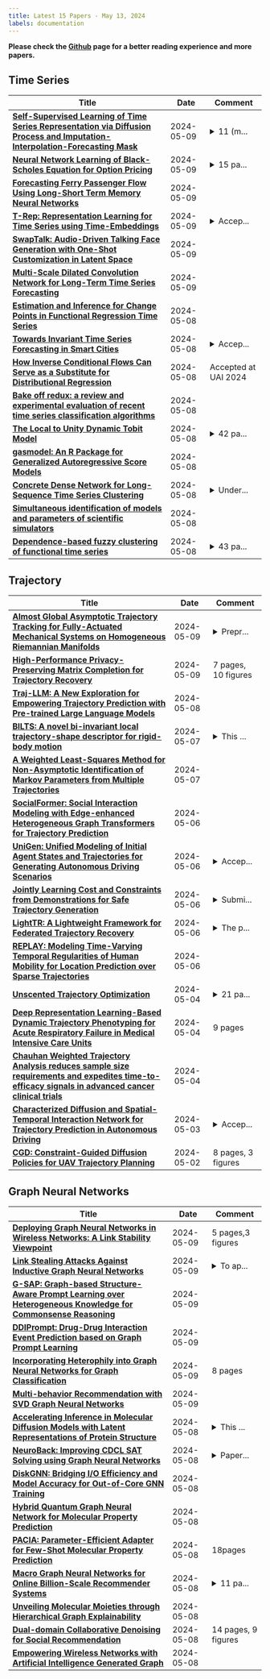 ```yaml
---
title: Latest 15 Papers - May 13, 2024
labels: documentation
---
```

**Please check the [Github](https://github.com/zezhishao/MTS_Daily_ArXiv) page for a better reading experience and more papers.**

## Time Series
| **Title** | **Date** | **Comment** |
| --- | --- | --- |
| **[Self-Supervised Learning of Time Series Representation via Diffusion Process and Imputation-Interpolation-Forecasting Mask](http://arxiv.org/abs/2405.05959v1)** | 2024-05-09 | <details><summary>11 (m...</summary><p>11 (main paper) + 10 (appendix) pages. Source code available at https://github.com/EQTPartners/TSDE</p></details> |
| **[Neural Network Learning of Black-Scholes Equation for Option Pricing](http://arxiv.org/abs/2405.05780v1)** | 2024-05-09 | <details><summary>15 pa...</summary><p>15 pages and 8 figures</p></details> |
| **[Forecasting Ferry Passenger Flow Using Long-Short Term Memory Neural Networks](http://arxiv.org/abs/2405.02098v3)** | 2024-05-09 |  |
| **[T-Rep: Representation Learning for Time Series using Time-Embeddings](http://arxiv.org/abs/2310.04486v3)** | 2024-05-09 | <details><summary>Accep...</summary><p>Accepted at ICLR 2024</p></details> |
| **[SwapTalk: Audio-Driven Talking Face Generation with One-Shot Customization in Latent Space](http://arxiv.org/abs/2405.05636v1)** | 2024-05-09 |  |
| **[Multi-Scale Dilated Convolution Network for Long-Term Time Series Forecasting](http://arxiv.org/abs/2405.05499v1)** | 2024-05-09 |  |
| **[Estimation and Inference for Change Points in Functional Regression Time Series](http://arxiv.org/abs/2405.05459v1)** | 2024-05-08 |  |
| **[Towards Invariant Time Series Forecasting in Smart Cities](http://arxiv.org/abs/2405.05430v1)** | 2024-05-08 | <details><summary>Accep...</summary><p>Accepted by ACM WWW Companion 2024</p></details> |
| **[How Inverse Conditional Flows Can Serve as a Substitute for Distributional Regression](http://arxiv.org/abs/2405.05429v1)** | 2024-05-08 | Accepted at UAI 2024 |
| **[Bake off redux: a review and experimental evaluation of recent time series classification algorithms](http://arxiv.org/abs/2304.13029v3)** | 2024-05-08 |  |
| **[The Local to Unity Dynamic Tobit Model](http://arxiv.org/abs/2210.02599v3)** | 2024-05-08 | <details><summary>42 pa...</summary><p>42 pages, 7 figures; author accepted manuscript</p></details> |
| **[gasmodel: An R Package for Generalized Autoregressive Score Models](http://arxiv.org/abs/2405.05073v1)** | 2024-05-08 |  |
| **[Concrete Dense Network for Long-Sequence Time Series Clustering](http://arxiv.org/abs/2405.05015v1)** | 2024-05-08 | <details><summary>Under...</summary><p>Under review in IEEE Transactions on Pattern Analysis and Machine Intelligence</p></details> |
| **[Simultaneous identification of models and parameters of scientific simulators](http://arxiv.org/abs/2305.15174v2)** | 2024-05-08 |  |
| **[Dependence-based fuzzy clustering of functional time series](http://arxiv.org/abs/2405.04904v1)** | 2024-05-08 | <details><summary>43 pa...</summary><p>43 pages, 5 figures, 10 tables. arXiv admin note: substantial text overlap with arXiv:2402.08687</p></details> |

## Trajectory
| **Title** | **Date** | **Comment** |
| --- | --- | --- |
| **[Almost Global Asymptotic Trajectory Tracking for Fully-Actuated Mechanical Systems on Homogeneous Riemannian Manifolds](http://arxiv.org/abs/2403.04900v2)** | 2024-05-09 | <details><summary>Prepr...</summary><p>Preprint. To appear in IEEE Control Systems Letters</p></details> |
| **[High-Performance Privacy-Preserving Matrix Completion for Trajectory Recovery](http://arxiv.org/abs/2405.05789v1)** | 2024-05-09 | 7 pages, 10 figures |
| **[Traj-LLM: A New Exploration for Empowering Trajectory Prediction with Pre-trained Large Language Models](http://arxiv.org/abs/2405.04909v1)** | 2024-05-08 |  |
| **[BILTS: A novel bi-invariant local trajectory-shape descriptor for rigid-body motion](http://arxiv.org/abs/2405.04392v1)** | 2024-05-07 | <details><summary>This ...</summary><p>This work has been submitted as a regular research paper for consideration in the IEEE Transactions on Robotics. Copyright may be transferred without notice, after which this version may no longer be accessible</p></details> |
| **[A Weighted Least-Squares Method for Non-Asymptotic Identification of Markov Parameters from Multiple Trajectories](http://arxiv.org/abs/2405.04258v1)** | 2024-05-07 |  |
| **[SocialFormer: Social Interaction Modeling with Edge-enhanced Heterogeneous Graph Transformers for Trajectory Prediction](http://arxiv.org/abs/2405.03809v1)** | 2024-05-06 |  |
| **[UniGen: Unified Modeling of Initial Agent States and Trajectories for Generating Autonomous Driving Scenarios](http://arxiv.org/abs/2405.03807v1)** | 2024-05-06 | <details><summary>Accep...</summary><p>Accepted at ICRA 2024</p></details> |
| **[Jointly Learning Cost and Constraints from Demonstrations for Safe Trajectory Generation](http://arxiv.org/abs/2405.03491v1)** | 2024-05-06 | <details><summary>Submi...</summary><p>Submitted to 2024 IEEE/RSJ International Conference on Intelligent Robots and Systems (IROS)</p></details> |
| **[LightTR: A Lightweight Framework for Federated Trajectory Recovery](http://arxiv.org/abs/2405.03409v1)** | 2024-05-06 | <details><summary>The p...</summary><p>The paper was accepted by ICDE 2024</p></details> |
| **[REPLAY: Modeling Time-Varying Temporal Regularities of Human Mobility for Location Prediction over Sparse Trajectories](http://arxiv.org/abs/2402.16310v2)** | 2024-05-06 |  |
| **[Unscented Trajectory Optimization](http://arxiv.org/abs/2405.02753v1)** | 2024-05-04 | <details><summary>21 pa...</summary><p>21 pages, 11 figures 2023 AAS/AIAA Astrodynamics Specialist Conference, Big Sky, MT, Aug 13-17, 2023</p></details> |
| **[Deep Representation Learning-Based Dynamic Trajectory Phenotyping for Acute Respiratory Failure in Medical Intensive Care Units](http://arxiv.org/abs/2405.02563v1)** | 2024-05-04 | 9 pages |
| **[Chauhan Weighted Trajectory Analysis reduces sample size requirements and expedites time-to-efficacy signals in advanced cancer clinical trials](http://arxiv.org/abs/2405.02529v1)** | 2024-05-04 |  |
| **[Characterized Diffusion and Spatial-Temporal Interaction Network for Trajectory Prediction in Autonomous Driving](http://arxiv.org/abs/2405.02145v1)** | 2024-05-03 | <details><summary>Accep...</summary><p>Accepted by IJCAI 2024</p></details> |
| **[CGD: Constraint-Guided Diffusion Policies for UAV Trajectory Planning](http://arxiv.org/abs/2405.01758v1)** | 2024-05-02 | 8 pages, 3 figures |

## Graph Neural Networks
| **Title** | **Date** | **Comment** |
| --- | --- | --- |
| **[Deploying Graph Neural Networks in Wireless Networks: A Link Stability Viewpoint](http://arxiv.org/abs/2405.05802v1)** | 2024-05-09 | 5 pages,3 figures |
| **[Link Stealing Attacks Against Inductive Graph Neural Networks](http://arxiv.org/abs/2405.05784v1)** | 2024-05-09 | <details><summary>To ap...</summary><p>To appear in the 24th Privacy Enhancing Technologies Symposium (PETS 2024), July 15-20, 2024</p></details> |
| **[G-SAP: Graph-based Structure-Aware Prompt Learning over Heterogeneous Knowledge for Commonsense Reasoning](http://arxiv.org/abs/2405.05616v1)** | 2024-05-09 |  |
| **[DDIPrompt: Drug-Drug Interaction Event Prediction based on Graph Prompt Learning](http://arxiv.org/abs/2402.11472v2)** | 2024-05-09 |  |
| **[Incorporating Heterophily into Graph Neural Networks for Graph Classification](http://arxiv.org/abs/2203.07678v2)** | 2024-05-09 | 8 pages |
| **[Multi-behavior Recommendation with SVD Graph Neural Networks](http://arxiv.org/abs/2309.06912v2)** | 2024-05-09 |  |
| **[Accelerating Inference in Molecular Diffusion Models with Latent Representations of Protein Structure](http://arxiv.org/abs/2311.13466v2)** | 2024-05-08 | <details><summary>This ...</summary><p>This paper appeared as a spotlight paper at the NeurIPS 2023 Generative AI and Biology Workshop</p></details> |
| **[NeuroBack: Improving CDCL SAT Solving using Graph Neural Networks](http://arxiv.org/abs/2110.14053v7)** | 2024-05-08 | <details><summary>Paper...</summary><p>Paper has been accepted by ICLR'24</p></details> |
| **[DiskGNN: Bridging I/O Efficiency and Model Accuracy for Out-of-Core GNN Training](http://arxiv.org/abs/2405.05231v1)** | 2024-05-08 |  |
| **[Hybrid Quantum Graph Neural Network for Molecular Property Prediction](http://arxiv.org/abs/2405.05205v1)** | 2024-05-08 |  |
| **[PACIA: Parameter-Efficient Adapter for Few-Shot Molecular Property Prediction](http://arxiv.org/abs/2310.00614v2)** | 2024-05-08 | 18pages |
| **[Macro Graph Neural Networks for Online Billion-Scale Recommender Systems](http://arxiv.org/abs/2401.14939v2)** | 2024-05-08 | <details><summary>11 pa...</summary><p>11 pages, 7 figures, accepted by The Web Conference 2024</p></details> |
| **[Unveiling Molecular Moieties through Hierarchical Graph Explainability](http://arxiv.org/abs/2402.01744v3)** | 2024-05-08 |  |
| **[Dual-domain Collaborative Denoising for Social Recommendation](http://arxiv.org/abs/2405.04942v1)** | 2024-05-08 | 14 pages, 9 figures |
| **[Empowering Wireless Networks with Artificial Intelligence Generated Graph](http://arxiv.org/abs/2405.04907v1)** | 2024-05-08 |  |

